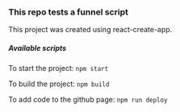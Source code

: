 ### This repo tests a funnel script

This project was created using react-create-app.

##### Available scripts
To start the project:
`npm start`

To build the project:
`npm build`

To add code to the github page:
`npm run deploy`



